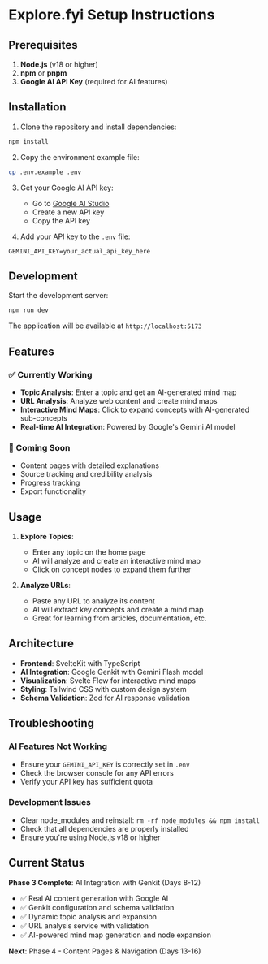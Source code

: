 # Explore.fyi Setup Instructions

## Prerequisites

1. **Node.js** (v18 or higher)
2. **npm** or **pnpm**
3. **Google AI API Key** (required for AI features)

## Installation

1. Clone the repository and install dependencies:
```bash
npm install
```

2. Copy the environment example file:
```bash
cp .env.example .env
```

3. Get your Google AI API key:
   - Go to [Google AI Studio](https://aistudio.google.com/)
   - Create a new API key
   - Copy the API key

4. Add your API key to the `.env` file:
```env
GEMINI_API_KEY=your_actual_api_key_here
```

## Development

Start the development server:
```bash
npm run dev
```

The application will be available at `http://localhost:5173`

## Features

### ✅ Currently Working
- **Topic Analysis**: Enter a topic and get an AI-generated mind map
- **URL Analysis**: Analyze web content and create mind maps
- **Interactive Mind Maps**: Click to expand concepts with AI-generated sub-concepts
- **Real-time AI Integration**: Powered by Google's Gemini AI model

### 🚧 Coming Soon
- Content pages with detailed explanations
- Source tracking and credibility analysis
- Progress tracking
- Export functionality

## Usage

1. **Explore Topics**: 
   - Enter any topic on the home page
   - AI will analyze and create an interactive mind map
   - Click on concept nodes to expand them further

2. **Analyze URLs**:
   - Paste any URL to analyze its content
   - AI will extract key concepts and create a mind map
   - Great for learning from articles, documentation, etc.

## Architecture

- **Frontend**: SvelteKit with TypeScript
- **AI Integration**: Google Genkit with Gemini Flash model
- **Visualization**: Svelte Flow for interactive mind maps
- **Styling**: Tailwind CSS with custom design system
- **Schema Validation**: Zod for AI response validation

## Troubleshooting

### AI Features Not Working
- Ensure your `GEMINI_API_KEY` is correctly set in `.env`
- Check the browser console for any API errors
- Verify your API key has sufficient quota

### Development Issues
- Clear node_modules and reinstall: `rm -rf node_modules && npm install`
- Check that all dependencies are properly installed
- Ensure you're using Node.js v18 or higher

## Current Status

**Phase 3 Complete**: AI Integration with Genkit (Days 8-12)
- ✅ Real AI content generation with Google AI  
- ✅ Genkit configuration and schema validation
- ✅ Dynamic topic analysis and expansion
- ✅ URL analysis service with validation
- ✅ AI-powered mind map generation and node expansion

**Next**: Phase 4 - Content Pages & Navigation (Days 13-16)
